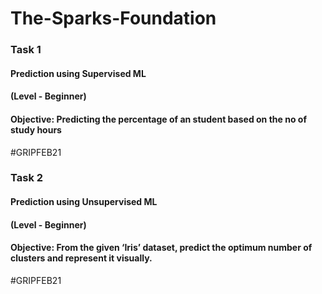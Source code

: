 # The-Sparks-Foundation
### Task 1
#### Prediction using Supervised ML
#### (Level - Beginner)
#### Objective: Predicting the percentage of an student based on the no of study hours
#GRIPFEB21

### Task 2
#### Prediction using Unsupervised ML
#### (Level - Beginner)
#### Objective: From the given ‘Iris’ dataset, predict the optimum number of clusters and represent it visually.
#GRIPFEB21
